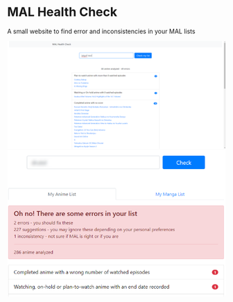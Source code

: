 # MAL Health Check

A small website to find error and inconsistencies in your MAL lists

![preview 1](meta/preview-1.png)
![preview 2](meta/preview-2.png)
